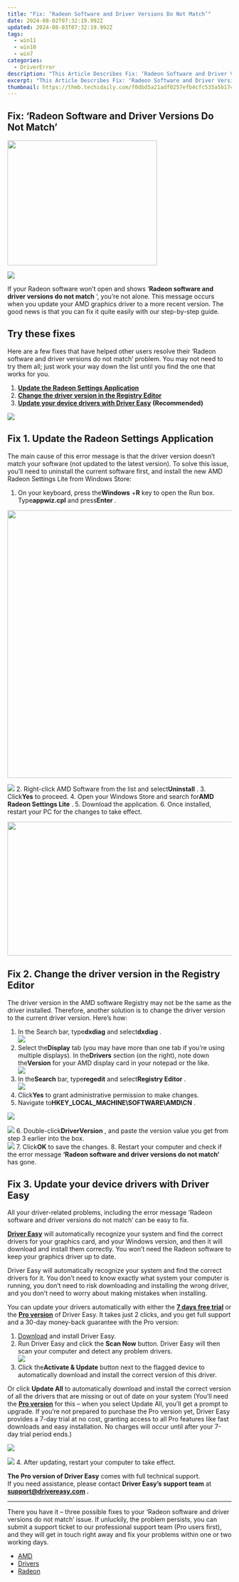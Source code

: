 ```yaml
---
title: "Fix: ‘Radeon Software and Driver Versions Do Not Match’"
date: 2024-08-02T07:32:19.992Z
updated: 2024-08-03T07:32:19.992Z
tags:
  - win11
  - win10
  - win7
categories:
  - DriverError
description: "This Article Describes Fix: ‘Radeon Software and Driver Versions Do Not Match’"
excerpt: "This Article Describes Fix: ‘Radeon Software and Driver Versions Do Not Match’"
thumbnail: https://thmb.techidaily.com/f0dbd5a21adf0257efb4cfc535a5b1745bbe68be5c6511e0bd704dc50cbfa331.jpg
---
```


## Fix: ‘Radeon Software and Driver Versions Do Not Match’

<!-- affiliate ads begin -->
<a href="https://getlyla.pxf.io/c/5597632/1455723/15391" target="_top" id="1455723"><img src="//a.impactradius-go.com/display-ad/15391-1455723" border="0" alt="" width="336" height="280"/></a><img height="0" width="0" src="https://imp.pxf.io/i/5597632/1455723/15391" style="position:absolute;visibility:hidden;" border="0" />
<!-- affiliate ads end -->
![](https://images.drivereasy.com/wp-content/uploads/2021/10/featured-image-error-amd-edited.jpg)

 If your Radeon software won’t open and shows ‘**Radeon software and driver versions do not match** ‘, you’re not alone. This message occurs when you update your AMD graphics driver to a more recent version. The good news is that you can fix it quite easily with our step-by-step guide.

## Try these fixes

 Here are a few fixes that have helped other users resolve their ‘Radeon software and driver versions do not match’ problem. You may not need to try them all; just work your way down the list until you find the one that works for you.

1. **[Update the Radeon Settings Application](https://bluettieu.pxf.io/nlgoka)**
2. **[Change the driver version in the Registry Editor](https://bellelily.pxf.io/m5azgm)**
3. **[Update your device drivers with Driver Easy](https://funwhole.sjv.io/9groge)** **(Recommended)**

<!-- affiliate ads begin -->
<a href="https://shop.mondly.com/affiliate.php?ACCOUNT=ATISTUDI&AFFILIATE=108875&PATH=https%3A%2F%2Fwww.mondly.com%3FAFFILIATE%3D108875%26RESOURCE%3D%2BGeneral%2B970x90%2B"><img src="https://secure.avangate.com/images/merchant/69c418c33ec2e1a4267fa9bb77fa1428/general-970x90.gif" border="0"></a>
<!-- affiliate ads end -->
## Fix 1\. Update the Radeon Settings Application

 The main cause of this error message is that the driver version doesn’t match your software (not updated to the latest version). To solve this issue, you’ll need to uninstall the current software first, and install the new AMD Radeon Settings Lite from Windows Store:

1. On your keyboard, press the**Windows** +**R** key to open the Run box. Type**appwiz.cpl** and press**Enter** .  
<!-- affiliate ads begin -->
<a href="https://uperfect.sjv.io/c/5597632/1246754/15155" target="_top" id="1246754"><img src="//a.impactradius-go.com/display-ad/15155-1246754" border="0" alt="" width="600" height="600"/></a><img height="0" width="0" src="https://imp.pxf.io/i/5597632/1246754/15155" style="position:absolute;visibility:hidden;" border="0" />
<!-- affiliate ads end -->
![](https://www.drivereasy.com/wp-content/uploads/2021/03/appwiz.jpg)
2. Right-click AMD Software from the list and select**Uninstall** .
3. Click**Yes** to proceed.
4. Open your Windows Store and search for**AMD Radeon Settings Lite** .
5. Download the application.
6. Once installed, restart your PC for the changes to take effect.

<!-- affiliate ads begin -->
<a href="https://25home.pxf.io/c/5597632/2090698/16836" target="_top" id="2090698"><img src="//a.impactradius-go.com/display-ad/16836-2090698" border="0" alt="" width="720" height="300"/></a>
<!-- affiliate ads end -->
## Fix 2\. Change the driver version in the Registry Editor

 The driver version in the AMD software Registry may not be the same as the driver installed. Therefore, another solution is to change the driver version to the current driver version. Here’s how:

1. In the Search bar, type**dxdiag** and select**dxdiag** .  
![](https://www.drivereasy.com/wp-content/uploads/2021/04/win-11-dxdiag.jpg)
2. Select the**Display** tab (you may have more than one tab if you’re using multiple displays). In the**Drivers** section (on the right), note down the**Version** for your AMD display card in your notepad or the like.  
![](https://www.drivereasy.com/wp-content/uploads/2021/04/win-11-dxdiag-display-driver.jpg)
3. In the**Search** bar, type**regedit** and select**Registry Editor** .  
![](https://www.drivereasy.com/wp-content/uploads/2021/04/win-11-registry-editor.jpg)
4. Click**Yes** to grant administrative permission to make changes.
5. Navigate to**HKEY\_LOCAL\_MACHINE\\SOFTWARE\\AMD\\CN** .  
<!-- affiliate ads begin -->
<a href="https://secure.2checkout.com/order/checkout.php?PRODS=3727260&QTY=1&AFFILIATE=108875&CART=1"><img src="http://www.aiseesoft.com/avangate/30p/banner.jpg" border="0"></a>
<!-- affiliate ads end -->
![](https://www.drivereasy.com/wp-content/uploads/2021/04/cn.jpg)
6. Double-click**DriverVersion** , and paste the version value you get from step 3 earlier into the box.  
![](https://www.drivereasy.com/wp-content/uploads/2021/04/image-4.png)
7. Click**OK** to save the changes.
8. Restart your computer and check if the error message **‘Radeon software and driver versions do not match’** has gone.

## Fix 3\. Update your device drivers with Driver Easy

 All your driver-related problems, including the error message ‘Radeon software and driver versions do not match’ can be easy to fix.

**[Driver Easy](https://tools.techidaily.com/drivereasy/download/)**  will automatically recognize your system and find the correct drivers for your graphics card, and your Windows version, and then it will download and install them correctly. You won’t need the Radeon software to keep your graphics driver up to date.

 Driver Easy will automatically recognize your system and find the correct drivers for it. You don’t need to know exactly what system your computer is running, you don’t need to risk downloading and installing the wrong driver, and you don’t need to worry about making mistakes when installing.

 You can update your drivers automatically with either the [**7 days free trial**](https://tools.techidaily.com/drivereasy/download/) or the [**Pro version**](https://tools.techidaily.com/drivereasy/download/) of Driver Easy. It takes just 2 clicks, and you get full support and a 30-day money-back guarantee with the Pro version:

1. [Download](https://tools.techidaily.com/drivereasy/download/) and install Driver Easy.
2. Run Driver Easy and click the **Scan Now** button. Driver Easy will then scan your computer and detect any problem drivers.  
![](https://www.drivereasy.com/wp-content/uploads/2020/10/6_0_scan-now.jpg)
3. Click the**Activate & Update** button next to the flagged device to automatically download and install the correct version of this driver.  

 Or click **Update All** to automatically download and install the correct version of all the drivers that are missing or out of date on your system (You’ll need the **[Pro version](https://tools.techidaily.com/drivereasy/download/)**  for this – when you select Update All, you’ll get a prompt to upgrade. If you’re not prepared to purchase the Pro version yet, Driver Easy provides a 7-day trial at no cost, granting access to all Pro features like fast downloads and easy installation. No charges will occur until after your 7-day trial period ends.)  
<!-- affiliate ads begin -->
<a href="https://store.massmailsoftware.com/order/checkout.php?PRODS=1300375&QTY=1&AFFILIATE=108875&CART=1"><img src="https://secure.avangate.com/images/merchant/dc87c13749315c7217cdc4ac692e704c/banera_for_partners-15_%281%29.jpg" border="0"></a>
<!-- affiliate ads end -->
![](https://www.drivereasy.com/wp-content/uploads/2024/05/AMD-Radeon-RX-6700-XT.jpg)
4. After updating, restart your computer to take effect.

**The Pro version of Driver Easy** comes with full technical support.  
 If you need assistance, please contact **Driver Easy’s support team** at **[support@drivereasy.com](https://bellelily.pxf.io/m5azgm) .**

---

 There you have it – three possible fixes to your ‘Radeon software and driver versions do not match’ issue. If unluckily, the problem persists, you can submit a support ticket to our professional support team (Pro users first), and they will get in touch right away and fix your problems within one or two working days.

* [AMD](https://tools.techidaily.com/drivereasy/download/)
* [Drivers](https://tools.techidaily.com/drivereasy/download/)
* [Radeon](https://my-balance-meals.pxf.io/1r0rrg)

<ins class="adsbygoogle"
     style="display:block"
     data-ad-format="autorelaxed"
     data-ad-client="ca-pub-7571918770474297"
     data-ad-slot="1223367746"></ins>



<ins class="adsbygoogle"
     style="display:block"
     data-ad-client="ca-pub-7571918770474297"
     data-ad-slot="8358498916"
     data-ad-format="auto"
     data-full-width-responsive="true"></ins>


